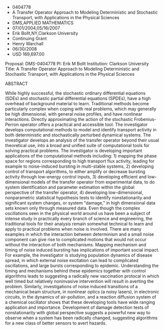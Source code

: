 
* 0404778
* A Transfer Operator Approach to Modeling Deterministic and Stochastic Transport, with Applications in the Physical Sciences
* DMS,APPLIED MATHEMATICS
* 07/01/2004,05/16/2007
* Erik Bollt,NY,Clarkson University
* Continuing Grant
* Henry Warchall
* 06/30/2008
* USD 169,697.00

Proposal: DMS-0404778 PI: Erik M Bollt Institution: Clarkson University Title: A
Transfer Operator Approach to Modeling Deterministic and Stochastic Transport,
with Applications in the Physical Sciences

ABSTRACT

While highly successful, the stochastic ordinary differential equations (SDEs)
and stochastic partial differential equations (SPDEs), have a high overhead of
background material to learn. Traditional methods become particularly complex
when coping with real problems, which may generally be high dimensional, with
general noise profiles, and have nonlinear interactions. Directly approximating
the action of the stochastic Frobenius-Perron operator offers a practical and
accessible tool. The investigator develops computational methods to model and
identify transport activity in both deterministic and stochastically perturbed
dynamical systems. The investigator develops an analysis of the transfer
operator beyond their usual theoretical use, into a broad and unified suite of
computational tools for solving practical problems. The investigator is
developing important applications of the computational methods including: 1)
mapping the phase space for regions corresponding to high transport flux
activity, leading for example to noise-induced bursting in multi-stable systems,
2) developing control of transport algorithms, to either amplify or decrease
bursting activity through low-energy control inputs, 3) developing efficient and
low-dimensional models of the transfer operator from experimental data, to do
system identification and parameter estimation within the global perspective of
the transfer operator, 4) developing low-dimensional, nonparametric statistical
hypothesis tests to identify nonstationarity and significant system changes, or
system "damage," in high dimensional data sets known only through measured data.
Even though the complex oscillations seen in the physical world around us have
been a subject of intense study in practically every branch of science and
engineering, the traditional tools for their analysis remain somewhat technical
to learn and apply to practical problems when noise is involved. There are many
examples in which the interaction between determinism and a small noise
component can give rise to complicated motions that would not occur without the
interaction of both mechanisms. Mapping mechanism and timing of noise induced
bursting has implications of important social impact. For example, the
investigator is studying population dynamics of disease spread, in which
external noise excitation can lead to complicated oscillations, and large bursts
corresponding to epidemic. Understanding the timing and mechanisms behind these
epidemics together with control algorithms leads to suggesting a radically new
vaccination protocal in which well timed but relatively noninvasive intervention
will result in averting the problem. Similarly, investigations of noise induced
transitions of a mechanical beam structure, in nonlinear optics (a noisy
lasers), in electronic circuits, in the dynamics of air-pollution, and a
reaction diffusion system of a chemical oscillator shows that these developing
tools have wide ranging application and importance. Development of damage
detection tests of nonstationarity with global perspective suggests a powerful
new way to observe when a system has been radically changed, suggesting
algorithms for a new class of better sensors to avert hazards.


